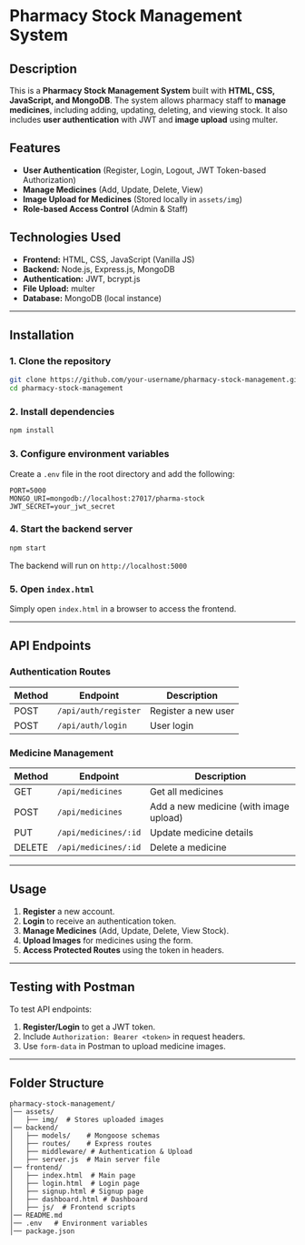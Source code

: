 # Pharmacy Stock Management System

## Description

This is a **Pharmacy Stock Management System** built with **HTML, CSS, JavaScript, and MongoDB**. The system allows pharmacy staff to **manage medicines**, including adding, updating, deleting, and viewing stock. It also includes **user authentication** with JWT and **image upload** using multer.

## Features

- **User Authentication** (Register, Login, Logout, JWT Token-based Authorization)
- **Manage Medicines** (Add, Update, Delete, View)
- **Image Upload for Medicines** (Stored locally in `assets/img`)
- **Role-based Access Control** (Admin & Staff)

## Technologies Used

- **Frontend:** HTML, CSS, JavaScript (Vanilla JS)
- **Backend:** Node.js, Express.js, MongoDB
- **Authentication:** JWT, bcrypt.js
- **File Upload:** multer
- **Database:** MongoDB (local instance)

---

## Installation

### 1. Clone the repository

```sh
git clone https://github.com/your-username/pharmacy-stock-management.git
cd pharmacy-stock-management
```

### 2. Install dependencies

```sh
npm install
```

### 3. Configure environment variables

Create a `.env` file in the root directory and add the following:

```
PORT=5000
MONGO_URI=mongodb://localhost:27017/pharma-stock
JWT_SECRET=your_jwt_secret
```

### 4. Start the backend server

```sh
npm start
```

The backend will run on `http://localhost:5000`

### 5. Open `index.html`

Simply open `index.html` in a browser to access the frontend.

---

## API Endpoints

### **Authentication Routes**

| Method | Endpoint             | Description         |
| ------ | -------------------- | ------------------- |
| POST   | `/api/auth/register` | Register a new user |
| POST   | `/api/auth/login`    | User login          |

### **Medicine Management**

| Method | Endpoint             | Description                            |
| ------ | -------------------- | -------------------------------------- |
| GET    | `/api/medicines`     | Get all medicines                      |
| POST   | `/api/medicines`     | Add a new medicine (with image upload) |
| PUT    | `/api/medicines/:id` | Update medicine details                |
| DELETE | `/api/medicines/:id` | Delete a medicine                      |

---

## Usage

1. **Register** a new account.
2. **Login** to receive an authentication token.
3. **Manage Medicines** (Add, Update, Delete, View Stock).
4. **Upload Images** for medicines using the form.
5. **Access Protected Routes** using the token in headers.

---

## Testing with Postman

To test API endpoints:

1. **Register/Login** to get a JWT token.
2. Include `Authorization: Bearer <token>` in request headers.
3. Use `form-data` in Postman to upload medicine images.

---

## Folder Structure

```
pharmacy-stock-management/
│── assets/
│   ├── img/  # Stores uploaded images
│── backend/
│   ├── models/    # Mongoose schemas
│   ├── routes/    # Express routes
│   ├── middleware/ # Authentication & Upload
│   ├── server.js  # Main server file
│── frontend/
│   ├── index.html  # Main page
│   ├── login.html  # Login page
│   ├── signup.html # Signup page
│   ├── dashboard.html # Dashboard
│   ├── js/  # Frontend scripts
│── README.md
│── .env   # Environment variables
│── package.json
```
